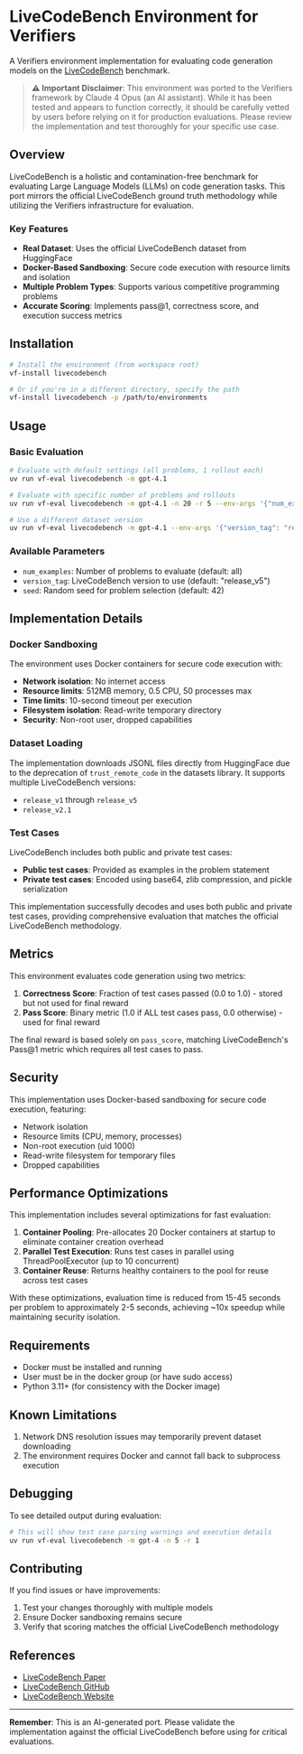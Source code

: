 # LiveCodeBench Environment for Verifiers

A Verifiers environment implementation for evaluating code generation models on the [LiveCodeBench](https://livecodebench.github.io/) benchmark.

> **⚠️ Important Disclaimer**: This environment was ported to the Verifiers framework by Claude 4 Opus (an AI assistant). While it has been tested and appears to function correctly, it should be carefully vetted by users before relying on it for production evaluations. Please review the implementation and test thoroughly for your specific use case.

## Overview

LiveCodeBench is a holistic and contamination-free benchmark for evaluating Large Language Models (LLMs) on code generation tasks. This port mirrors the official LiveCodeBench ground truth methodology while utilizing the Verifiers infrastructure for evaluation.

### Key Features

- **Real Dataset**: Uses the official LiveCodeBench dataset from HuggingFace
- **Docker-Based Sandboxing**: Secure code execution with resource limits and isolation
- **Multiple Problem Types**: Supports various competitive programming problems
- **Accurate Scoring**: Implements pass@1, correctness score, and execution success metrics

## Installation

```bash
# Install the environment (from workspace root)
vf-install livecodebench

# Or if you're in a different directory, specify the path
vf-install livecodebench -p /path/to/environments
```

## Usage

### Basic Evaluation

```bash
# Evaluate with default settings (all problems, 1 rollout each)
uv run vf-eval livecodebench -m gpt-4.1

# Evaluate with specific number of problems and rollouts
uv run vf-eval livecodebench -m gpt-4.1 -n 20 -r 5 --env-args '{"num_examples": 20}'

# Use a different dataset version
uv run vf-eval livecodebench -m gpt-4.1 --env-args '{"version_tag": "release_v4"}'
```

### Available Parameters

- `num_examples`: Number of problems to evaluate (default: all)
- `version_tag`: LiveCodeBench version to use (default: "release_v5")
- `seed`: Random seed for problem selection (default: 42)

## Implementation Details

### Docker Sandboxing

The environment uses Docker containers for secure code execution with:
- **Network isolation**: No internet access
- **Resource limits**: 512MB memory, 0.5 CPU, 50 processes max
- **Time limits**: 10-second timeout per execution
- **Filesystem isolation**: Read-write temporary directory
- **Security**: Non-root user, dropped capabilities

### Dataset Loading

The implementation downloads JSONL files directly from HuggingFace due to the deprecation of `trust_remote_code` in the datasets library. It supports multiple LiveCodeBench versions:
- `release_v1` through `release_v5`
- `release_v2.1`

### Test Cases

LiveCodeBench includes both public and private test cases:
- **Public test cases**: Provided as examples in the problem statement
- **Private test cases**: Encoded using base64, zlib compression, and pickle serialization

This implementation successfully decodes and uses both public and private test cases, providing comprehensive evaluation that matches the official LiveCodeBench methodology.

## Metrics

This environment evaluates code generation using two metrics:

1. **Correctness Score**: Fraction of test cases passed (0.0 to 1.0) - stored but not used for final reward
2. **Pass Score**: Binary metric (1.0 if ALL test cases pass, 0.0 otherwise) - used for final reward

The final reward is based solely on `pass_score`, matching LiveCodeBench's Pass@1 metric which requires all test cases to pass.

## Security

This implementation uses Docker-based sandboxing for secure code execution, featuring:
- Network isolation
- Resource limits (CPU, memory, processes)
- Non-root execution (uid 1000)
- Read-write filesystem for temporary files
- Dropped capabilities

## Performance Optimizations

This implementation includes several optimizations for fast evaluation:

1. **Container Pooling**: Pre-allocates 20 Docker containers at startup to eliminate container creation overhead
2. **Parallel Test Execution**: Runs test cases in parallel using ThreadPoolExecutor (up to 10 concurrent)
3. **Container Reuse**: Returns healthy containers to the pool for reuse across test cases

With these optimizations, evaluation time is reduced from 15-45 seconds per problem to approximately 2-5 seconds, achieving ~10x speedup while maintaining security isolation.

## Requirements

- Docker must be installed and running
- User must be in the docker group (or have sudo access)
- Python 3.11+ (for consistency with the Docker image)

## Known Limitations

1. Network DNS resolution issues may temporarily prevent dataset downloading
2. The environment requires Docker and cannot fall back to subprocess execution

## Debugging

To see detailed output during evaluation:
```bash
# This will show test case parsing warnings and execution details
uv run vf-eval livecodebench -m gpt-4 -n 5 -r 1
```

## Contributing

If you find issues or have improvements:
1. Test your changes thoroughly with multiple models
2. Ensure Docker sandboxing remains secure
3. Verify that scoring matches the official LiveCodeBench methodology

## References

- [LiveCodeBench Paper](https://arxiv.org/abs/2403.07974)
- [LiveCodeBench GitHub](https://github.com/LiveCodeBench/LiveCodeBench)
- [LiveCodeBench Website](https://livecodebench.github.io/)

---

**Remember**: This is an AI-generated port. Please validate the implementation against the official LiveCodeBench before using for critical evaluations.
